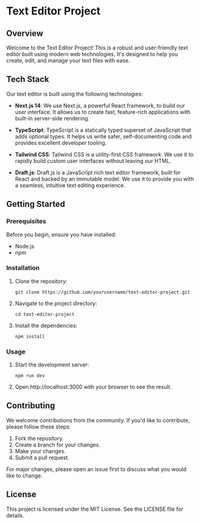 # Text Editor Project

## Overview
Welcome to the Text Editor Project! This is a robust and user-friendly text editor built using modern web technologies. It's designed to help you create, edit, and manage your text files with ease.

## Tech Stack
Our text editor is built using the following technologies:

- **Next.js 14**: We use Next.js, a powerful React framework, to build our user interface. It allows us to create fast, feature-rich applications with built-in server-side rendering.

- **TypeScript**: TypeScript is a statically typed superset of JavaScript that adds optional types. It helps us write safer, self-documenting code and provides excellent developer tooling.

- **Tailwind CSS**: Tailwind CSS is a utility-first CSS framework. We use it to rapidly build custom user interfaces without leaving our HTML.

- **Draft.js**: Draft.js is a JavaScript rich text editor framework, built for React and backed by an immutable model. We use it to provide you with a seamless, intuitive text editing experience.

## Getting Started

### Prerequisites
Before you begin, ensure you have installed:
- Node.js
- npm

### Installation
1. Clone the repository:
    ```
    git clone https://github.com/yourusername/text-editor-project.git
    ```
2. Navigate to the project directory:
    ```
    cd text-editor-project
    ```
3. Install the dependencies:
    ```
    npm install
    ```

### Usage
1. Start the development server:
    ```
    npm run dev
    ```
2. Open http://localhost:3000 with your browser to see the result.

## Contributing
We welcome contributions from the community. If you'd like to contribute, please follow these steps:
1. Fork the repository.
2. Create a branch for your changes.
3. Make your changes.
4. Submit a pull request.

For major changes, please open an issue first to discuss what you would like to change.

## License
This project is licensed under the MIT License. See the LICENSE file for details.
